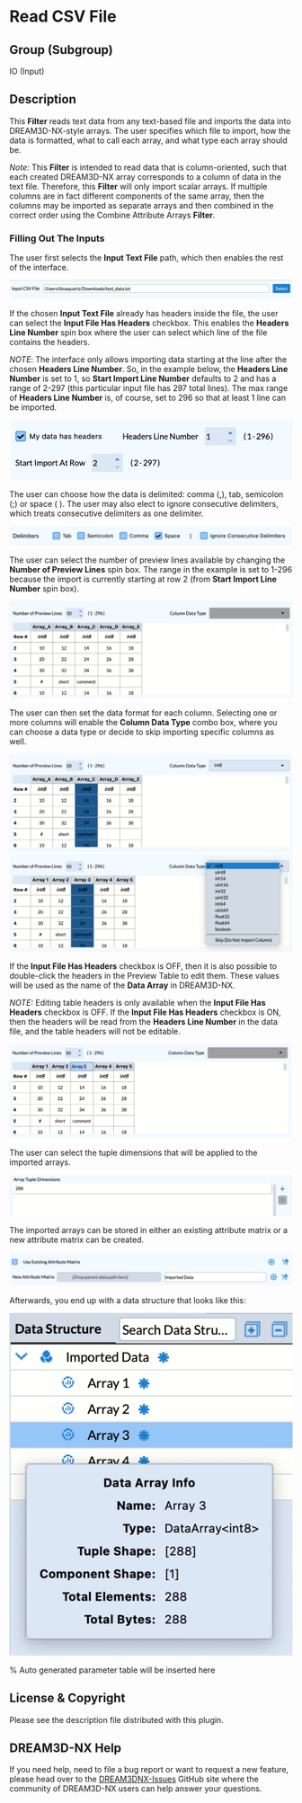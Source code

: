 # Read CSV File

## Group (Subgroup)

IO (Input)

## Description

This **Filter** reads text data from any text-based file and imports the data into DREAM3D-NX-style arrays.  The user specifies which file to import, how the data is formatted, what to call each array, and what type each array should be.

*Note:* This **Filter** is intended to read data that is column-oriented, such that each created DREAM3D-NX array corresponds to a column of data in the text file. Therefore, this **Filter** will only import scalar arrays. If multiple columns are in fact different components of the same array, then the columns may be imported as separate arrays and then combined in the correct order using the Combine Attribute Arrays **Filter**.

### Filling Out The Inputs

The user first selects the **Input Text File** path, which then enables the rest of the interface.

![Input Text File Field](Images/Read_CSV_1.png)

If the chosen **Input Text File** already has headers inside the file, the user can select the **Input File Has Headers** checkbox.  This
enables the **Headers Line Number** spin box where the user can select which line of the file contains the headers.

*NOTE*: The interface only allows importing data starting at the line after the chosen **Headers Line Number**.  So, in the example below, the **Headers Line Number** is set to 1, so **Start Import Line Number** defaults to 2 and has a range of 2-297 (this particular input file has 297 total lines).  The max range of **Headers Line Number** is, of course, set to 296 so that at least 1 line can be imported.

![Input Text File Field](Images/Read_CSV_2.png)

The user can choose how the data is delimited: comma (,), tab, semicolon (;) or space ( ). The user may also elect to ignore consecutive delimiters, which treats consecutive delimiters as one delimiter.

![Input Text File Field](Images/Read_CSV_3.png)

The user can select the number of preview lines available by changing the **Number of Preview Lines** spin box.  The range in the example is set to 1-296 because the import is currently starting at row 2 (from **Start Import Line Number** spin box).

![Input Text File Field](Images/Read_CSV_4.png)

The user can then set the data format for each column.  Selecting one or more columns will enable the **Column Data Type** combo box, where you can choose a data type or decide to skip importing specific columns as well.

![Input Text File Field](Images/Read_CSV_5.png)
![Input Text File Field](Images/Read_CSV_6.png)

If the **Input File Has Headers** checkbox is OFF, then it is also possible to double-click the headers in the Preview Table to edit them.  These values will be used as the name of the **Data Array** in DREAM3D-NX.

*NOTE:* Editing table headers is only available when the **Input File Has Headers** checkbox is OFF.  If the **Input File Has Headers** checkbox is ON, then the headers will be read from the **Headers Line Number** in the data file, and the table headers will not be editable.

![Input Text File Field](Images/Read_CSV_7.png)

The user can select the tuple dimensions that will be applied to the imported arrays.

![Input Text File Field](Images/Read_CSV_8.png)

The imported arrays can be stored in either an existing attribute matrix or a new attribute matrix can be created.

![Input Text File Field](Images/Read_CSV_9.png)

Afterwards, you end up with a data structure that looks like this:

![Input Text File Field](Images/Read_CSV_10.png)

% Auto generated parameter table will be inserted here

## License & Copyright

Please see the description file distributed with this plugin.

## DREAM3D-NX Help

If you need help, need to file a bug report or want to request a new feature, please head over to the [DREAM3DNX-Issues](https://github.com/BlueQuartzSoftware/DREAM3DNX-Issues/discussions) GitHub site where the community of DREAM3D-NX users can help answer your questions.

